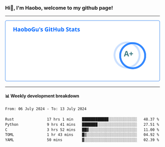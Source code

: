<!--<h2 align="center"> Hi👋, I'm Haobo, welcome to my github page! </h2>-->
### Hi👋, I'm Haobo, welcome to my github page!
-------

<img href="https://github.com/HaoboGu" src="assets/stats.svg" alt="github stats" /> 

-------

#### 📊 **Weekly development breakdown**
<!--START_SECTION:waka-->

```txt
From: 06 July 2024 - To: 13 July 2024

Rust               17 hrs 1 min    ████████████░░░░░░░░░░░░░   48.37 %
Python             9 hrs 41 mins   ███████░░░░░░░░░░░░░░░░░░   27.51 %
C                  3 hrs 52 mins   ██▓░░░░░░░░░░░░░░░░░░░░░░   11.00 %
TOML               1 hr 43 mins    █▒░░░░░░░░░░░░░░░░░░░░░░░   04.92 %
YAML               50 mins         ▓░░░░░░░░░░░░░░░░░░░░░░░░   02.39 %
```

<!--END_SECTION:waka-->
<!--
backup url: https://github-readme-status-dusky-ten.vercel.app/api?username=HaoboGu&count_private=true&show_icons=true&theme=transparent&border_color=2f80ed
-->
<!--
**HaoboGu/HaoboGu** is a ✨ _special_ ✨ repository because its `README.md` (this file) appears on your GitHub profile.

Here are some ideas to get you started:

- 🔭 I’m currently working on AI-assisted programming tools
- 🌱 I’m currently learning ...
- 👯 I’m looking to collaborate on ...
- 🤔 I’m looking for help with ...
- 💬 Ask me about ...
- 📫 How to reach me: ...
- 😄 Pronouns: ...
- ⚡ Fun fact: ...
-->
